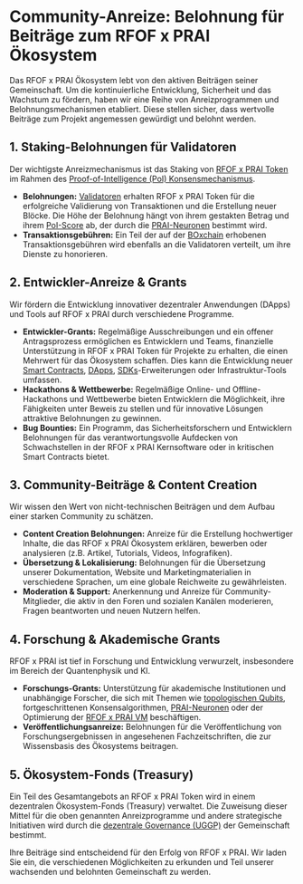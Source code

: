 # Community-Anreize: Belohnung für Beiträge zum RFOF x PRAI Ökosystem

Das RFOF x PRAI Ökosystem lebt von den aktiven Beiträgen seiner Gemeinschaft. Um die kontinuierliche Entwicklung, Sicherheit und das Wachstum zu fördern, haben wir eine Reihe von Anreizprogrammen und Belohnungsmechanismen etabliert. Diese stellen sicher, dass wertvolle Beiträge zum Projekt angemessen gewürdigt und belohnt werden.

## 1. Staking-Belohnungen für Validatoren

Der wichtigste Anreizmechanismus ist das Staking von [RFOF x PRAI Token](link-to-tokenomics-md-file.md) im Rahmen des [Proof-of-Intelligence (PoI) Konsensmechanismus](link-to-nodes-details-md-file.md#4-validator-node-spezifika-proof-of-intelligence).

* **Belohnungen:** [Validatoren](link-to-nodes-details-md-file.md) erhalten RFOF x PRAI Token für die erfolgreiche Validierung von Transaktionen und die Erstellung neuer Blöcke. Die Höhe der Belohnung hängt von ihrem gestakten Betrag und ihrem [PoI-Score](link-to-nodes-details-md-file.md#4-validator-node-spezifika-proof-of-intelligence) ab, der durch die [PRAI-Neuronen](link-to-prai-neurons-satoramy-42-md-file.md) bestimmt wird.
* **Transaktionsgebühren:** Ein Teil der auf der [BOxchain](link-to-blockchain-md-file.md) erhobenen Transaktionsgebühren wird ebenfalls an die Validatoren verteilt, um ihre Dienste zu honorieren.

## 2. Entwickler-Anreize & Grants

Wir fördern die Entwicklung innovativer dezentraler Anwendungen (DApps) und Tools auf RFOF x PRAI durch verschiedene Programme.

* **Entwickler-Grants:** Regelmäßige Ausschreibungen und ein offener Antragsprozess ermöglichen es Entwicklern und Teams, finanzielle Unterstützung in RFOF x PRAI Token für Projekte zu erhalten, die einen Mehrwert für das Ökosystem schaffen. Dies kann die Entwicklung neuer [Smart Contracts](link-to-smart-contracts-details.md), [DApps](link-to-dapps-details-md-file.md), [SDKs](link-to-sdk-cli-md-file.md)-Erweiterungen oder Infrastruktur-Tools umfassen.
* **Hackathons & Wettbewerbe:** Regelmäßige Online- und Offline-Hackathons und Wettbewerbe bieten Entwicklern die Möglichkeit, ihre Fähigkeiten unter Beweis zu stellen und für innovative Lösungen attraktive Belohnungen zu gewinnen.
* **Bug Bounties:** Ein Programm, das Sicherheitsforschern und Entwicklern Belohnungen für das verantwortungsvolle Aufdecken von Schwachstellen in der RFOF x PRAI Kernsoftware oder in kritischen Smart Contracts bietet.

## 3. Community-Beiträge & Content Creation

Wir wissen den Wert von nicht-technischen Beiträgen und dem Aufbau einer starken Community zu schätzen.

* **Content Creation Belohnungen:** Anreize für die Erstellung hochwertiger Inhalte, die das RFOF x PRAI Ökosystem erklären, bewerben oder analysieren (z.B. Artikel, Tutorials, Videos, Infografiken).
* **Übersetzung & Lokalisierung:** Belohnungen für die Übersetzung unserer Dokumentation, Website und Marketingmaterialien in verschiedene Sprachen, um eine globale Reichweite zu gewährleisten.
* **Moderation & Support:** Anerkennung und Anreize für Community-Mitglieder, die aktiv in den Foren und sozialen Kanälen moderieren, Fragen beantworten und neuen Nutzern helfen.

## 4. Forschung & Akademische Grants

RFOF x PRAI ist tief in Forschung und Entwicklung verwurzelt, insbesondere im Bereich der Quantenphysik und KI.

* **Forschungs-Grants:** Unterstützung für akademische Institutionen und unabhängige Forscher, die sich mit Themen wie [topologischen Qubits](link-to-topological-qubits-md-file.md), fortgeschrittenen Konsensalgorithmen, [PRAI-Neuronen](link-to-prai-neurons-satoramy-42.md) oder der Optimierung der [RFOF x PRAI VM](link-to-rfof-x-prai-vm-md-file.md) beschäftigen.
* **Veröffentlichungsanreize:** Belohnungen für die Veröffentlichung von Forschungsergebnissen in angesehenen Fachzeitschriften, die zur Wissensbasis des Ökosystems beitragen.

## 5. Ökosystem-Fonds (Treasury)

Ein Teil des Gesamtangebots an RFOF x PRAI Token wird in einem dezentralen Ökosystem-Fonds (Treasury) verwaltet. Die Zuweisung dieser Mittel für die oben genannten Anreizprogramme und andere strategische Initiativen wird durch die [dezentrale Governance (UGGP)](link-to-decentralized-governance-md-file.md) der Gemeinschaft bestimmt.

Ihre Beiträge sind entscheidend für den Erfolg von RFOF x PRAI. Wir laden Sie ein, die verschiedenen Möglichkeiten zu erkunden und Teil unserer wachsenden und belohnten Gemeinschaft zu werden.
